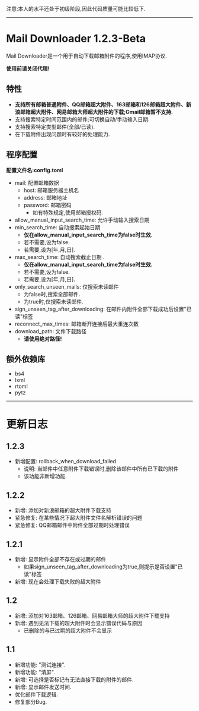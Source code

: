 注意:本人的水平还处于初级阶段,因此代码质量可能比较低下.

___

# Mail Downloader 1.2.3-Beta
Mail Downloader是一个用于自动下载邮箱附件的程序,使用IMAP协议.

**使用前请关闭代理!**

## 特性
- **支持所有邮箱普通附件、QQ邮箱超大附件、163邮箱和126邮箱超大附件、新浪邮箱超大附件、网易邮箱大师超大附件的下载;Gmail邮箱暂不支持.**
- 支持搜索特定时间范围内的邮件;可切换自动/手动输入日期.
- 支持搜索特定类型邮件(全部/已读).
- 在下载附件出现问题时有较好的处理能力.

## 程序配置
**配置文件名:config.toml**

- mail: 配置邮箱数据
    - host: 邮箱服务器主机名
    - address: 邮箱地址
    - password: 邮箱密码
        - 如有特殊规定,使用邮箱授权码.
- allow_manual_input_search_time: 允许手动输入搜索日期
- min_search_time: 自动搜索起始日期
    - **仅在allow_manual_input_search_time为false时生效.**
    - 若不需要,设为false.
    - 若需要,设为\[年,月,日\].
- max_search_time: 自动搜索截止日期 .  
    - **仅在allow_manual_input_search_time为false时生效.**
    - 若不需要,设为false.
    - 若需要,设为\[年,月,日\].
- only_search_unseen_mails: 仅搜索未读邮件
    - 为false时,搜索全部邮件.
    - 为true时,仅搜索未读邮件.
- sign_unseen_tag_after_downloading: 在邮件内附件全部下载成功后设置"已读"标签
- reconnect_max_times: 邮箱断开连接后最大重连次数
- download_path: 文件下载路径
    - **请使用绝对路径!**

## 额外依赖库
- bs4
- lxml
- rtoml
- pytz
___

# 更新日志
## 1.2.3
- 新增配置: rollback_when_download_failed
    - 说明: 当邮件中任意附件下载错误时,删除该邮件中所有已下载的附件
    - 该功能非新增功能.

## 1.2.2 
- 新增: 添加对新浪邮箱的超大附件下载支持
- 紧急修复: 在某些情况下超大附件文件名解析错误的问题
- 紧急修复: QQ邮箱邮件中附件全部过期时处理错误
## 1.2.1
- 新增: 显示附件全部不存在或过期的邮件
    - 如果sign_unseen_tag_after_downloading为true,则提示是否设置"已读"标签
- 新增: 现在会处理下载失败的超大附件

## 1.2
- 新增: 添加对163邮箱、126邮箱、网易邮箱大师的超大附件下载支持
- 新增: 遇到无法下载的超大附件时会显示错误代码与原因
    - 已删除的与已过期的超大附件不会显示

## 1.1
- 新增功能: "测试连接".
- 新增功能: "清屏".
- 新增: 可选择是否标记有无法直接下载的附件的邮件.
- 新增: 显示邮件发送时间.
- 优化邮件下载逻辑.
- 修复部分Bug.